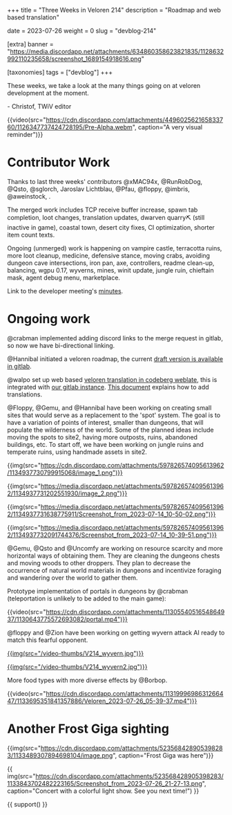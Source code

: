+++
title = "Three Weeks in Veloren 214"
description = "Roadmap and web based translation"

date = 2023-07-26
weight = 0
slug = "devblog-214"

[extra]
banner = "https://media.discordapp.net/attachments/634860358623821835/1128632992110235658/screenshot_1689154918616.png"

[taxonomies]
tags = ["devblog"]
+++

These weeks, we take a look at the many things going on at veloren development at the moment.

\- Christof, TWiV editor

{{video(src="https://cdn.discordapp.com/attachments/449602562165833760/1126347737424728195/Pre-Alpha.webm", caption="A very visual reminder")}}

# Contributor Work

Thanks to last three weeks' contributors @xMAC94x, @RunRobDog, @Qsto, @sglorch, Jaroslav Lichtblau, @Pfau, @floppy, @imbris, @aweinstock, .

The merged work includes TCP receive buffer increase, spawn tab completion, loot changes, translation updates, dwarven quarry⛏️ (still inactive in game), coastal town, desert city fixes, CI optimization, shorter item count texts.

Ongoing (unmerged) work is happening on vampire castle, terracotta ruins, more loot cleanup, medicine, defensive stance, moving crabs, avoiding dungeon cave intersections, iron pan, axe, controllers, readme clean-up, balancing, wgpu 0.17, wyverns, mines, winit update, jungle ruin, chieftain mask, agent debug menu, marketplace.

Link to the developer meeting's [minutes](https://hackmd.io/@veloren/B1WzHud9h).

# Ongoing work

@crabman implemented adding discord links to the merge request in gitlab, so now we have bi-directional linking.

@Hannibal initiated a veloren roadmap, the current [draft version is available in gitlab](https://gitlab.com/veloren/book/-/blob/587f1a8653d51601ad74fa200298d8480f1d975e/src/players/roadmap.md).

@walpo set up web based [veloren translation in codeberg weblate](https://translate.codeberg.org/engage/veloren/), this is integrated with [our gitlab instance](https://gitlab.com/veloren/dev/veloren/-/tree/weblate-translation). [This document](https://docs.weblate.org/en/latest/user/translating.html) explains how to add translations.

@Floppy, @Gemu, and @Hannibal have been working on creating small sites that would serve as a replacement to the 'spot' system. The goal is to have a variation of points of interest, smaller than dungeons, that will populate the wilderness of the world. Some of the planned ideas include moving the spots to site2, having more outposts, ruins, abandoned buildings, etc. To start off, we have been working on jungle ruins and temperate ruins, using handmade assets in site2.

{{img(src="https://cdn.discordapp.com/attachments/597826574095613962/1134937730799915068/image_1.png")}}

{{img(src="https://media.discordapp.net/attachments/597826574095613962/1134937731202551930/image_2.png")}}

{{img(src="https://media.discordapp.net/attachments/597826574095613962/1134937731638775911/Screenshot_from_2023-07-14_10-50-02.png")}}

{{img(src="https://media.discordapp.net/attachments/597826574095613962/1134937732091744376/Screenshot_from_2023-07-14_10-39-51.png")}}

@Gemu, @Qsto and @Uncomfy are working on resource scarcity and more horizontal ways of obtaining them. They are cleaning the dungeons chests and moving woods to other droppers. They plan to decrease the occurrence of natural world materials in dungeons and incentivize foraging and wandering over the world to gather them.

Prototype implementation of portals in dungeons by @crabman (teleportation is unlikely to be added to the main game):

{{video(src="https://cdn.discordapp.com/attachments/1130554051654864937/1130643775572693082/portal.mp4")}}

@floppy and @Zion have been working on getting wyvern attack AI ready to match this fearful opponent.

[{{img(src="/video-thumbs/V214_wyvern.jpg")}}](https://streamable.com/se22tc)

[{{img(src="/video-thumbs/V214_wyvern2.jpg")}}](https://streamable.com/1a5zgv)

More food types with more diverse effects by @Borbop.

{{video(src="https://cdn.discordapp.com/attachments/1131999698631266447/1133695351841357886/Veloren_2023-07-26_05-39-37.mp4")}}

# Another Frost Giga sighting

{{img(src="https://cdn.discordapp.com/attachments/523568428905398283/1133489307894698104/image.png", caption="Frost Giga was here")}}

{{
    img(src="https://cdn.discordapp.com/attachments/523568428905398283/1133843702482223165/Screenshot_from_2023-07-26_21-27-13.png",
    caption="Concert with a colorful light show. See you next time!")
}}

{{ support() }}

